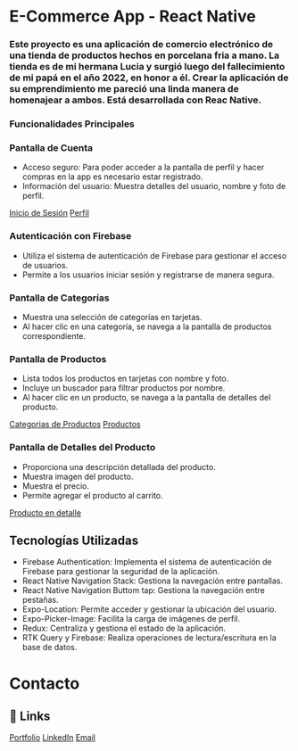 # E-Commerce App - React Native

### Este proyecto es una aplicación de comercio electrónico de una tienda de productos hechos en porcelana fria a mano. La tienda es de mi hermana Lucia y surgió luego del fallecimiento de mi papá en el año 2022, en honor a él. Crear la aplicación de su emprendimiento me pareció una linda manera de homenajear a ambos. Está desarrollada con Reac Native.

### Funcionalidades Principales

### Pantalla de Cuenta
- Acceso seguro: Para poder acceder a la pantalla de perfil y hacer compras en la app es necesario estar registrado.
- Información del usuario: Muestra detalles del usuario, nombre y foto de perfil.

[Inicio de Sesión](..\danko\assets\img\dankoSesion.PNG)
[Perfil](..\danko\assets\img\dankoPerfil.PNG)


### Autenticación con Firebase

- Utiliza el sistema de autenticación de Firebase para gestionar el acceso de usuarios.
- Permite a los usuarios iniciar sesión y registrarse de manera segura.

### Pantalla de Categorías

- Muestra una selección de categorías en tarjetas.
- Al hacer clic en una categoría, se navega a la pantalla de productos correspondiente.


### Pantalla de Productos

- Lista todos los productos en tarjetas con nombre y foto.
- Incluye un buscador para filtrar productos por nombre.
- Al hacer clic en un producto, se navega a la pantalla de detalles del producto.

[Categorias de Productos](..\danko\assets\img\dankoCategorias.PNG)
[Productos](..\danko\assets\img\dankoProductos.PNG)

### Pantalla de Detalles del Producto

- Proporciona una descripción detallada del producto.
- Muestra imagen del producto.
- Muestra el precio.
- Permite agregar el producto al carrito.

[Producto en detalle](..\danko\assets\img\dankoProductosDetail.PNG)

## Tecnologías Utilizadas

- Firebase Authentication: Implementa el sistema de autenticación de Firebase para gestionar la seguridad de la aplicación.
- React Native Navigation Stack: Gestiona la navegación entre pantallas.
- React Native Navigation Buttom tap: Gestiona la navegación entre pestañas.
- Expo-Location: Permite acceder y gestionar la ubicación del usuario.
- Expo-Picker-Image: Facilita la carga de imágenes de perfil.
- Redux: Centraliza y gestiona el estado de la aplicación.
- RTK Query y Firebase: Realiza operaciones de lectura/escritura en la base de datos.

# Contacto

## 🔗 Links
[Portfolio](https://verostrizinec.github.io)
[LinkedIn](https://linkedin.com/in/veronica-stri)
[Email](mailto:verostrizinec@gmail.com)




